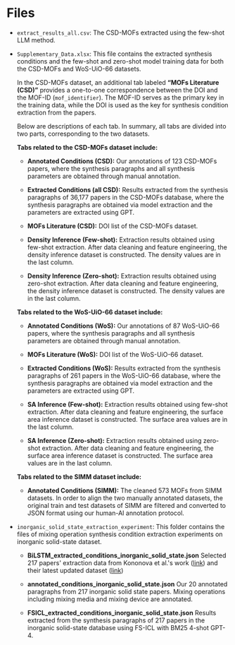 # Files

- `extract_results_all.csv`: The CSD-MOFs extracted using the few-shot LLM method.

- `Supplementary_Data.xlsx`: This file contains the extracted synthesis conditions and the few-shot and zero-shot model training data for both the CSD-MOFs and WoS-UiO-66 datasets.

  In the CSD-MOFs dataset, an additional tab labeled **“MOFs Literature (CSD)”** provides a one-to-one correspondence between the DOI and the MOF-ID (`mof_identifier`). The MOF-ID serves as the primary key in the training data, while the DOI is used as the key for synthesis condition extraction from the papers.

  Below are descriptions of each tab. In summary, all tabs are divided into two parts, corresponding to the two datasets.

  **Tabs related to the CSD-MOFs dataset include:**

  - **Annotated Conditions (CSD):** Our annotations of 123 CSD-MOFs papers, where the synthesis paragraphs and all synthesis parameters are obtained through manual annotation.

  - **Extracted Conditions (all CSD):** Results extracted from the synthesis paragraphs of 36,177 papers in the CSD-MOFs database, where the synthesis paragraphs are obtained via model extraction and the parameters are extracted using GPT.

  - **MOFs Literature (CSD):** DOI list of the CSD-MOFs dataset.

  - **Density Inference (Few-shot):** Extraction results obtained using few-shot extraction. After data cleaning and feature engineering, the density inference dataset is constructed. The density values are in the last column.

  - **Density Inference (Zero-shot):** Extraction results obtained using zero-shot extraction. After data cleaning and feature engineering, the density inference dataset is constructed. The density values are in the last column.

  **Tabs related to the WoS-UiO-66 dataset include:**

  - **Annotated Conditions (WoS):** Our annotations of 87 WoS-UiO-66 papers, where the synthesis paragraphs and all synthesis parameters are obtained through manual annotation.

  - **MOFs Literature (WoS):** DOI list of the WoS-UiO-66 dataset.

  - **Extracted Conditions (WoS):** Results extracted from the synthesis paragraphs of 261 papers in the WoS-UiO-66 database, where the synthesis paragraphs are obtained via model extraction and the parameters are extracted using GPT.

  - **SA Inference (Few-shot):** Extraction results obtained using few-shot extraction. After data cleaning and feature engineering, the surface area inference dataset is constructed. The surface area values are in the last column.

  - **SA Inference (Zero-shot):** Extraction results obtained using zero-shot extraction. After data cleaning and feature engineering, the surface area inference dataset is constructed. The surface area values are in the last column.

  **Tabs related to the SIMM dataset include:**

  - **Annotated Conditions (SIMM):** The cleaned 573 MOFs from SIMM datasets. In order to align the two manually annotated datasets, the original train and test datasets of SIMM are filtered and converted to JSON format using our human-AI annotation protocol.

- `inorganic_solid_state_extraction_experiment`: This folder contains the files of mixing operation synthesis condition extraction experiments on inorganic solid-state dataset.  

  - **BiLSTM_extracted_conditions_inorganic_solid_state.json** Selected 217 papers' extraction data from Kononova et al.'s work ([link](https://www.nature.com/articles/s41597-019-0224-1)) and their latest updated dataset ([link](https://github.com/CederGroupHub/text-mined-synthesis_public))
  
  - **annotated_conditions_inorganic_solid_state.json** Our 20 annotated paragraphs from 217 inorganic solid state papers. Mixing operations including mixing media and mixing device are annotated.
  
  - **FSICL_extracted_conditions_inorganic_solid_state.json**  Results extracted from the synthesis paragraphs of 217 papers in the inorganic solid-state database using FS-ICL with BM25 4-shot GPT-4.
